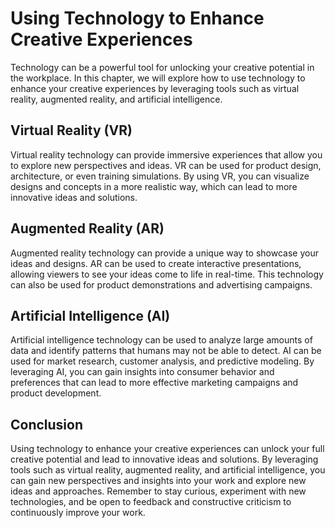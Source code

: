Using Technology to Enhance Creative Experiences
=================================================================================================

Technology can be a powerful tool for unlocking your creative potential in the workplace. In this chapter, we will explore how to use technology to enhance your creative experiences by leveraging tools such as virtual reality, augmented reality, and artificial intelligence.

Virtual Reality (VR)
--------------------

Virtual reality technology can provide immersive experiences that allow you to explore new perspectives and ideas. VR can be used for product design, architecture, or even training simulations. By using VR, you can visualize designs and concepts in a more realistic way, which can lead to more innovative ideas and solutions.

Augmented Reality (AR)
----------------------

Augmented reality technology can provide a unique way to showcase your ideas and designs. AR can be used to create interactive presentations, allowing viewers to see your ideas come to life in real-time. This technology can also be used for product demonstrations and advertising campaigns.

Artificial Intelligence (AI)
----------------------------

Artificial intelligence technology can be used to analyze large amounts of data and identify patterns that humans may not be able to detect. AI can be used for market research, customer analysis, and predictive modeling. By leveraging AI, you can gain insights into consumer behavior and preferences that can lead to more effective marketing campaigns and product development.

Conclusion
----------

Using technology to enhance your creative experiences can unlock your full creative potential and lead to innovative ideas and solutions. By leveraging tools such as virtual reality, augmented reality, and artificial intelligence, you can gain new perspectives and insights into your work and explore new ideas and approaches. Remember to stay curious, experiment with new technologies, and be open to feedback and constructive criticism to continuously improve your work.
